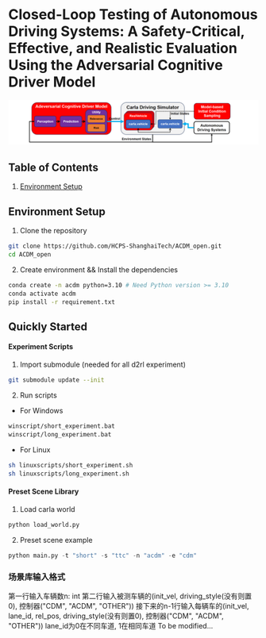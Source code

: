 # Closed-Loop Testing of Autonomous Driving Systems: A Safety-Critical, Effective, and Realistic Evaluation Using the Adversarial Cognitive Driver Model

![Platform](images/platform.png)
## Table of Contents
1. [Environment Setup](#environment-setup)
## Environment Setup
1. Clone the repository
```bash
git clone https://github.com/HCPS-ShanghaiTech/ACDM_open.git
cd ACDM_open
```
2. Create environment && Install the dependencies
```bash
conda create -n acdm python=3.10 # Need Python version >= 3.10
conda activate acdm
pip install -r requirement.txt
```
## Quickly Started
#### Experiment Scripts
1. Import submodule (needed for all d2rl experiment)
```bash
git submodule update --init
```
2. Run scripts
- For Windows
```bash
winscript/short_experiment.bat
winscript/long_experiment.bat
```
- For Linux
```bash
sh linuxscripts/short_experiment.sh
sh linuxscripts/long_experiment.sh
```
#### Preset Scene Library
1. Load carla world
```python
python load_world.py
```
2. Preset scene example
```python
python main.py -t "short" -s "ttc" -n "acdm" -e "cdm"
```
### 场景库输入格式
第一行输入车辆数n: int
第二行输入被测车辆的(init_vel, driving_style(没有则置0), 控制器("CDM", "ACDM", "OTHER"))
接下来的n-1行输入每辆车的(init_vel, lane_id, rel_pos, driving_style(没有则置0), 控制器("CDM", "ACDM", "OTHER"))
lane_id为0在不同车道, 1在相同车道
To be modified...